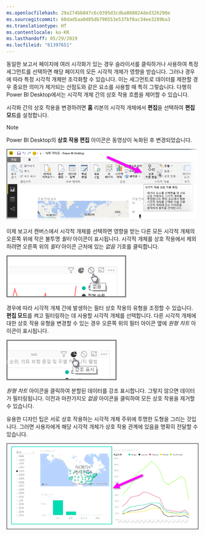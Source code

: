 ```yaml
---
ms.openlocfilehash: 29a274bb847c6c0395d3cdba868024ded326290e
ms.sourcegitcommit: 60dad5aa0d85db790553e537bf8ac34ee3289ba3
ms.translationtype: HT
ms.contentlocale: ko-KR
ms.lasthandoff: 05/29/2019
ms.locfileid: "61397651"
---
```

동일한 보고서 페이지에 여러 시각화가 있는 경우 슬라이서를 클릭하거나 사용하여 특정 세그먼트를 선택하면 해당 페이지의 모든 시각적 개체가 영향을 받습니다. 그러나 경우에 따라 특정 시각적 개체만 조각화할 수 있습니다. 이는 세그먼트로 데이터를 제한할 경우 중요한 의미가 제거되는 산점도와 같은 요소를 사용할 때 특히 그렇습니다. 다행히 Power BI Desktop에서는 시각적 개체 간의 상호 작용 흐름을 제어할 수 있습니다.

시각화 간의 상호 작용을 변경하려면 **홈** 리본의 시각적 개체에서 **편집**을 선택하여 **편집 모드**를 설정합니다.

>[!NOTE]
>Power BI Desktop의 **상호 작용 편집** 아이콘은 동영상이 녹화된 후 변경되었습니다.
> 
> 

![](media/3-11a-create-interaction-between-visualizations/3-11a_1.png)

이제 보고서 캔버스에서 시각적 개체를 선택하면 영향을 받는 다른 모든 시각적 개체의 오른쪽 위에 작은 불투명 *필터* 아이콘이 표시됩니다. 시각적 개체를 상호 작용에서 제외하려면 오른쪽 위의 *필터* 아이콘 근처에 있는 *없음* 기호를 클릭합니다.

![](media/3-11a-create-interaction-between-visualizations/3-11a_2.png)

경우에 따라 시각적 개체 간에 발생하는 필터 상호 작용의 유형을 조정할 수 있습니다. **편집 모드**를 켜고 필터링하는 데 사용할 시각적 개체를 선택합니다. 다른 시각적 개체에 대한 상호 작용 유형을 변경할 수 있는 경우 오른쪽 위의 필터 아이콘 옆에 *원형 차트* 아이콘이 표시됩니다.

![](media/3-11a-create-interaction-between-visualizations/3-11a_3.png)

*원형 차트* 아이콘을 클릭하여 분할된 데이터를 강조 표시합니다. 그렇지 않으면 데이터가 필터링됩니다. 이전과 마찬가지오 *없음* 아이콘을 클릭하여 모든 상호 작용을 제거할 수 있습니다.

유용한 디자인 팁은 서로 상호 작용하는 시각적 개체 주위에 투명한 도형을 그리는 것입니다. 그러면 사용자에게 해당 시각적 개체가 상호 작용 관계에 있음을 명확히 전달할 수 있습니다.

![](media/3-11a-create-interaction-between-visualizations/3-11a_4.png)

